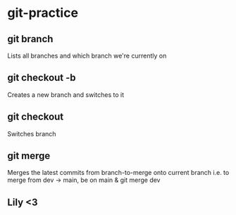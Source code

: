 # git-practice

## git branch
Lists all branches and which branch we're currently on

## git checkout -b <branchname>
Creates a new branch and switches to it

## git checkout <branchname>
Switches branch

## git merge <branch-to-merge>
Merges the latest commits from branch-to-merge onto current branch
i.e. to merge from dev -> main, be on main & git merge dev

## Lily <3